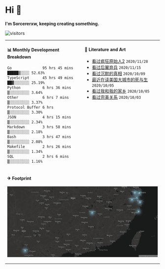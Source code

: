 # Hi 👋

**I'm Sorcererxw, keeping creating something.**

![visitors](https://visitor-badge.glitch.me/badge?page_id=sorcererxw.sorcererx)

<table width="800px">
<tr>
<td valign="top" width="50%">

#### 📊 Monthly Development Breakdown

<!--START_SECTION:waka-->
```text
Go              95 hrs 45 mins █████▒░░░░ 52.63%
TypeScript      45 hrs 49 mins ██▓░░░░░░░ 25.19%
Python          6 hrs 36 mins  ▒░░░░░░░░░ 3.64%
Other           6 hrs 7 mins   ▒░░░░░░░░░ 3.37%
Protocol Buffer 6 hrs          ▒░░░░░░░░░ 3.30%
JSON            4 hrs 15 mins  ▒░░░░░░░░░ 2.34%
Markdown        3 hrs 58 mins  ▒░░░░░░░░░ 2.18%
Bash            3 hrs 47 mins  ▒░░░░░░░░░ 2.08%
Makefile        2 hrs 26 mins  ▒░░░░░░░░░ 1.34%
SQL             2 hrs 6 mins   ▒░░░░░░░░░ 1.16%
```
<!--END_SECTION:waka-->

<td valign="top" width="50%">

#### 💃 Literature and Art

<!--START_SECTION:douban-->
* [看过疯狂原始人2](http://movie.douban.com/subject/24298954/) <code>2020/11/28</code>
* [看过后翼弃兵](http://movie.douban.com/subject/32579283/) <code>2020/11/15</code>
* [看过沉默的真相](http://movie.douban.com/subject/33447642/) <code>2020/10/09</code>
* [最近在读美国大城市的死与生](https://book.douban.com/subject/34907883/) <code>2020/10/05</code>
* [看过我和我的家乡](http://movie.douban.com/subject/35051512/) <code>2020/10/05</code>
* [看过完美关系](http://movie.douban.com/subject/30221758/) <code>2020/10/03</code>

<!--END_SECTION:douban-->

</td>
</tr>
<tr>
<td colspan="2">

#### ✈ Footprint

![footprint](./footprint.png)

</td>
</tr>
</table>


